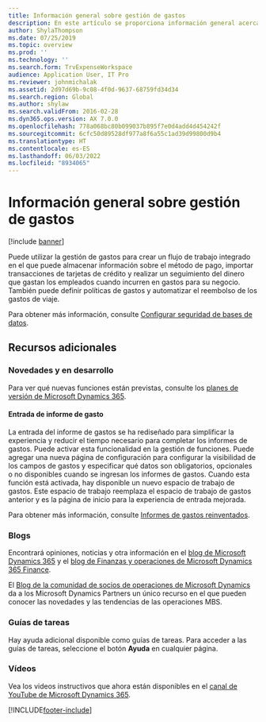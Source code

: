```yaml
---
title: Información general sobre gestión de gastos
description: En este artículo se proporciona información general acerca de la Gestión de gastos, además de vínculos a recursos adicionales. Puede utilizar la gestión de gastos para crear un flujo de trabajo integrado en el que puede almacenar información sobre el método de pago, importar transacciones de tarjetas de crédito y realizar un seguimiento del dinero que gastan los empleados cuando incurren en gastos para su negocio.
author: ShylaThompson
ms.date: 07/25/2019
ms.topic: overview
ms.prod: ''
ms.technology: ''
ms.search.form: TrvExpenseWorkspace
audience: Application User, IT Pro
ms.reviewer: johnmichalak
ms.assetid: 2d97d69b-9c08-4f0d-9637-68759fd34d34
ms.search.region: Global
ms.author: shylaw
ms.search.validFrom: 2016-02-28
ms.dyn365.ops.version: AX 7.0.0
ms.openlocfilehash: 778a068bc80b099037b895f7e0d4add4d454242f
ms.sourcegitcommit: 6cfc50d89528df977a8f6a55c1ad39d99800d9b4
ms.translationtype: HT
ms.contentlocale: es-ES
ms.lasthandoff: 06/03/2022
ms.locfileid: "8934065"
---
```

# <a name="expense-management-overview"></a>Información general sobre gestión de gastos

[!include [banner](../includes/banner.md)]

Puede utilizar la gestión de gastos para crear un flujo de trabajo integrado en el que puede almacenar información sobre el método de pago, importar transacciones de tarjetas de crédito y realizar un seguimiento del dinero que gastan los empleados cuando incurren en gastos para su negocio. También puede definir políticas de gastos y automatizar el reembolso de los gastos de viaje.

Para obtener más información, consulte [Configurar seguridad de bases de datos](plan-expense-management.md).

## <a name="additional-resources"></a>Recursos adicionales

### <a name="whats-new-and-in-development"></a>Novedades y en desarrollo

Para ver qué nuevas funciones están previstas, consulte los [planes de versión de Microsoft Dynamics 365](/dynamics365/release-plans/).

#### <a name="expense-report-entry"></a>Entrada de informe de gasto

La entrada del informe de gastos se ha rediseñado para simplificar la experiencia y reducir el tiempo necesario para completar los informes de gastos. Puede activar esta funcionalidad en la gestión de funciones. Puede agregar una nueva página de configuración para configurar la visibilidad de los campos de gastos y especificar qué datos son obligatorios, opcionales o no disponibles cuando se ingresan los informes de gastos. Cuando esta función está activada, hay disponible un nuevo espacio de trabajo de gastos. Este espacio de trabajo reemplaza el espacio de trabajo de gastos anterior y es la página de inicio para la experiencia de entrada mejorada.

Para obtener más información, consulte [Informes de gastos reinventados](ExpenseWorkspaceNew.md).

### <a name="blogs"></a>Blogs

Encontrará opiniones, noticias y otra información en el [blog de Microsoft Dynamics 365](https://community.dynamics.com/b/msftdynamicsblog?c=Enterprise) y el [blog de Finanzas y operaciones de Microsoft Dynamics 365 Finance](https://community.dynamics.com/365/financeandoperations/b/financials).

El [Blog de la comunidad de socios de operaciones de Microsoft Dynamics](https://community.dynamics.com/partner/b/operationspartnercommunityblog) da a los Microsoft Dynamics Partners un único recurso en el que pueden conocer las novedades y las tendencias de las operaciones MBS.

### <a name="task-guides"></a>Guías de tareas

Hay ayuda adicional disponible como guías de tareas. Para acceder a las guías de tareas, seleccione el botón **Ayuda** en cualquier página.

### <a name="videos"></a>Vídeos

Vea los videos instructivos que ahora están disponibles en el [canal de YouTube de Microsoft Dynamics 365](https://www.youtube.com/channel/UCJGCg4rB3QSs8y_1FquelBQ).


[!INCLUDE[footer-include](../includes/footer-banner.md)]